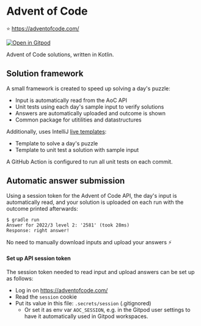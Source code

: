 # Advent of Code

:star: https://adventofcode.com/

[![Open in Gitpod](https://gitpod.io/button/open-in-gitpod.svg)](https://gitpod.io/#https://github.com/wverlaek/adventofcode)

Advent of Code solutions, written in Kotlin.


## Solution framework

A small framework is created to speed up solving a day's puzzle:

* Input is automatically read from the AoC API
* Unit tests using each day's sample input to verify solutions
* Answers are automatically uploaded and outcome is shown
* Common package for utitilities and datastructures

Additionally, uses IntelliJ [live templates](https://www.jetbrains.com/help/idea/creating-and-editing-live-templates.html):
  * Template to solve a day's puzzle
  * Template to unit test a solution with sample input

A GitHub Action is configured to run all unit tests on each commit.

## Automatic answer submission

Using a session token for the Advent of Code API, the day's input is automatically read, and your solution is uploaded on each run with the outcome printed afterwards:

```console
$ gradle run
Answer for 2022/3 level 2: '2581' (took 28ms)
Response: right answer!
```

No need to manually download inputs and upload your answers :zap:

#### Set up API session token

The session token needed to read input and upload answers can be set up as follows:

* Log in on https://adventofcode.com/
* Read the `session` cookie
* Put its value in this file: `.secrets/session` (.gitignored)
  * Or set it as env var `AOC_SESSION`, e.g. in the Gitpod user settings to have it automatically used in Gitpod workspaces.
